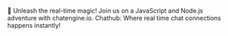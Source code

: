 🚀 Unleash the real-time magic! Join us on a JavaScript and Node.js adventure with chatengine.io. Chathub: Where real time chat connections happens instantly! 
